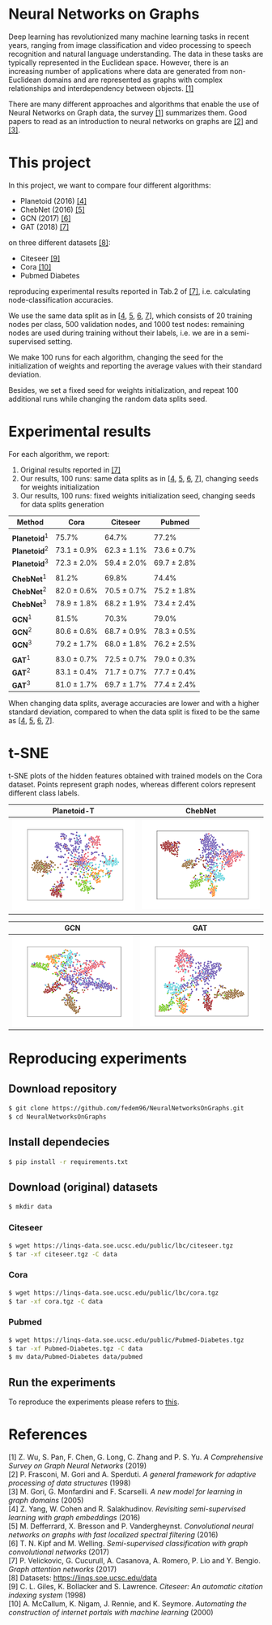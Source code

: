 # **Neural Networks on Graphs**

Deep learning has revolutionized many machine learning tasks in recent years, ranging from image classification
and video processing to speech recognition and natural language understanding. The data in these tasks are typically represented
in the Euclidean space. However, there is an increasing number of applications where data are generated from non-Euclidean domains and are represented as graphs with complex relationships and interdependency between objects. [[1]](#Wu)

There are many different approaches and algorithms that enable the use of Neural Networks on Graph data, the survey [[1]](#Wu) summarizes them. Good papers to read as an introduction to neural networks on graphs are [[2]](#Frasconi) and [[3]](#Gori).

# This project

In this project, we want to compare four different algorithms:

* Planetoid (2016) [[4]](#Yang)
* ChebNet (2016) [[5]](#Defferrard)
* GCN (2017) [[6]](#Kipf)
* GAT (2018) [[7]](#Velickovic)

on three different datasets [[8]](#Datasets):

* Citeseer [[9]](#Citeseer)
* Cora [[10]](#Cora)
* Pubmed Diabetes

reproducing experimental results reported in Tab.2 of [[7]](#Velickovic), i.e. calculating node-classification accuracies.

We use the same data split as in [[4](#Yang), [5](#Defferrard), [6](#Kipf), [7](#Velickovic)], which consists of 20 training nodes per class, 500 validation nodes, and 1000 test nodes: remaining nodes are used during training without their labels, i.e. we are in a semi-supervised setting.

We make 100 runs for each algorithm, changing the seed for the initialization of weights and reporting the average values with their standard deviation.

Besides, we set a fixed seed for weights initialization, and repeat 100 additional runs while changing the random data splits seed.

# Experimental results
For each algorithm, we report:
1. Original results reported in [[7]](#Velickovic)
2. Our results, 100 runs: same data splits as in [[4](#Yang), [5](#Defferrard), [6](#Kipf), [7](#Velickovic)], changing seeds for weights initialization
3. Our results, 100 runs: fixed weights initialization seed, changing seeds for data splits generation


| **Method**                | **Cora**    | **Citeseer** | **Pubmed**  |
|---------------------------|-------------|--------------|-------------|
|||||
| **Planetoid**<sup>1</sup> | 75.7%       | 64.7%        | 77.2%       |
| **Planetoid**<sup>2</sup> | 73.1 ± 0.9% | 62.3 ± 1.1%  | 73.6 ± 0.7% |
| **Planetoid**<sup>3</sup> | 72.3 ± 2.0% | 59.4 ± 2.0%  | 69.7 ± 2.8% |
|||||
| **ChebNet**<sup>1</sup>   | 81.2%       | 69.8%        | 74.4%       |
| **ChebNet**<sup>2</sup>   | 82.0 ± 0.6% | 70.5 ± 0.7%  | 75.2 ± 1.8% |
| **ChebNet**<sup>3</sup>   | 78.9 ± 1.8% | 68.2 ± 1.9%  | 73.4 ± 2.4% |
|||||
| **GCN**<sup>1</sup>       | 81.5%       | 70.3%        | 79.0%       |
| **GCN**<sup>2</sup>       | 80.6 ± 0.6% | 68.7 ± 0.9%  | 78.3 ± 0.5% |
| **GCN**<sup>3</sup>       | 79.2 ± 1.7% | 68.0 ± 1.8%  | 76.2 ± 2.5% |
|||||
| **GAT**<sup>1</sup>       | 83.0 ± 0.7% | 72.5 ± 0.7%  | 79.0 ± 0.3% |
| **GAT**<sup>2</sup>       | 83.1 ± 0.4% | 71.7 ± 0.7%  | 77.7 ± 0.4% |
| **GAT**<sup>3</sup>       | 81.0 ± 1.7% | 69.7 ± 1.7%  | 77.4 ± 2.4% |

When changing data splits, average accuracies are lower and with a higher standard deviation, compared to when the data split is fixed to be the same as [[4](#Yang), [5](#Defferrard), [6](#Kipf), [7](#Velickovic)].

# t-SNE
t-SNE plots of the hidden features obtained with trained models on the Cora dataset. Points represent graph nodes, whereas different colors represent different class labels.

Planetoid-T             |  ChebNet
:-------------------------:|:-------------------------:
![](t-SNE/Planetoid-T_t-SNE.png)  |  ![](t-SNE/ChebNet_t-SNE.png)


GCN             |  GAT
:-------------------------:|:-------------------------:
![](t-SNE/GCN_t-SNE.png)  |  ![](t-SNE/GAT_t-SNE.png)

# Reproducing experiments

## Download repository
```sh
$ git clone https://github.com/fedem96/NeuralNetworksOnGraphs.git
$ cd NeuralNetworksOnGraphs
```

## Install dependecies
```sh
$ pip install -r requirements.txt
```

## Download (original) datasets
```sh
$ mkdir data
```

### Citeseer
```sh
$ wget https://linqs-data.soe.ucsc.edu/public/lbc/citeseer.tgz
$ tar -xf citeseer.tgz -C data
```

### Cora
```sh
$ wget https://linqs-data.soe.ucsc.edu/public/lbc/cora.tgz
$ tar -xf cora.tgz -C data
```

### Pubmed
```sh
$ wget https://linqs-data.soe.ucsc.edu/public/Pubmed-Diabetes.tgz
$ tar -xf Pubmed-Diabetes.tgz -C data
$ mv data/Pubmed-Diabetes data/pubmed
```

## Run the experiments
To reproduce the experiments please refers to [this](experiments.md).

# References
<a name="Wu">[1]</a> Z. Wu, S. Pan, F. Chen, G. Long, C. Zhang and P. S. Yu. *A Comprehensive Survey on Graph Neural Networks* (2019)  
<a name="Frasconi">[2]</a> P. Frasconi, M. Gori and A. Sperduti. *A general framework for adaptive processing of data structures* (1998)  
<a name="Gori">[3]</a> M. Gori, G. Monfardini and F. Scarselli. *A new model for learning in
graph domains* (2005)  
<a name="Yang">[4]</a> Z. Yang, W. Cohen and R. Salakhudinov. *Revisiting semi-supervised learning with graph embeddings* (2016)  
<a name="Defferrard">[5]</a> M. Defferrard, X. Bresson and P. Vandergheynst. *Convolutional
neural networks on graphs with fast localized spectral filtering* (2016)  
<a name="Kipf">[6]</a> T. N. Kipf and M. Welling. *Semi-supervised classification with graph
convolutional networks* (2017)  
<a name="Velickovic">[7]</a> P. Velickovic, G. Cucurull, A. Casanova, A. Romero, P. Lio and
Y. Bengio. *Graph attention networks* (2017)  
<a name="Datasets">[8]</a> Datasets: https://linqs.soe.ucsc.edu/data  
<a name="Citeseer">[9]</a> C. L. Giles, K. Bollacker and S. Lawrence. *Citeseer: An automatic citation indexing system* (1998)  
<a name="Cora">[10]</a> A. McCallum, K. Nigam, J. Rennie, and K. Seymore. *Automating
the construction of internet portals with machine learning* (2000) 